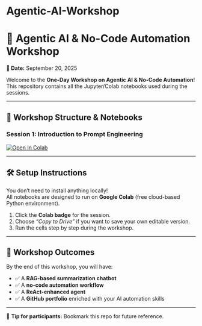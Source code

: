 # Agentic-AI-Workshop
# 🚀 Agentic AI & No-Code Automation Workshop  

**📅 Date:** September 20, 2025  

Welcome to the **One-Day Workshop on Agentic AI & No-Code Automation**!  
This repository contains all the Jupyter/Colab notebooks used during the sessions.  

---

## 📂 Workshop Structure & Notebooks  

### Session 1: Introduction to Prompt Engineering  
[![Open In Colab](https://colab.research.google.com/assets/colab-badge.svg)](https://colab.research.google.com/drive/1PJJDSMTl-y3fcE_u2uIMWlOBA8S-WSYn#scrollTo=33mNGeVr2Jfd)  


---

## 🛠 Setup Instructions  

You don’t need to install anything locally!  
All notebooks are designed to run on **Google Colab** (free cloud-based Python environment).  

1. Click the **Colab badge** for the session.  
2. Choose *“Copy to Drive”* if you want to save your own editable version.  
3. Run the cells step by step during the workshop.  

---

## 🎯 Workshop Outcomes  

By the end of this workshop, you will have:  

- ✅ A **RAG-based summarization chatbot**  
- ✅ A **no-code automation workflow**  
- ✅ A **ReAct-enhanced agent**  
- ✅ A **GitHub portfolio** enriched with your AI automation skills  

---

📌 **Tip for participants:** Bookmark this repo for future reference.  
